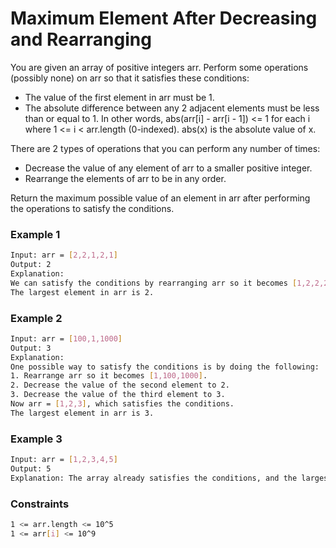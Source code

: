 # Maximum Element After Decreasing and Rearranging

You are given an array of positive integers arr. Perform some operations (possibly none) on arr so that it satisfies these conditions:

- The value of the first element in arr must be 1.
- The absolute difference between any 2 adjacent elements must be less than or equal to 1. In other words, abs(arr[i] - arr[i - 1]) <= 1 for each i where 1 <= i < arr.length (0-indexed). abs(x) is the absolute value of x.

There are 2 types of operations that you can perform any number of times:

- Decrease the value of any element of arr to a smaller positive integer.
- Rearrange the elements of arr to be in any order.

Return the maximum possible value of an element in arr after performing the operations to satisfy the conditions.

### Example 1
```sh
Input: arr = [2,2,1,2,1]
Output: 2
Explanation: 
We can satisfy the conditions by rearranging arr so it becomes [1,2,2,2,1].
The largest element in arr is 2.
```

### Example 2
```sh
Input: arr = [100,1,1000]
Output: 3
Explanation: 
One possible way to satisfy the conditions is by doing the following:
1. Rearrange arr so it becomes [1,100,1000].
2. Decrease the value of the second element to 2.
3. Decrease the value of the third element to 3.
Now arr = [1,2,3], which satisfies the conditions.
The largest element in arr is 3.
```

### Example 3
```sh
Input: arr = [1,2,3,4,5]
Output: 5
Explanation: The array already satisfies the conditions, and the largest element is 5.
```

### Constraints
```sh
1 <= arr.length <= 10^5
1 <= arr[i] <= 10^9
```
